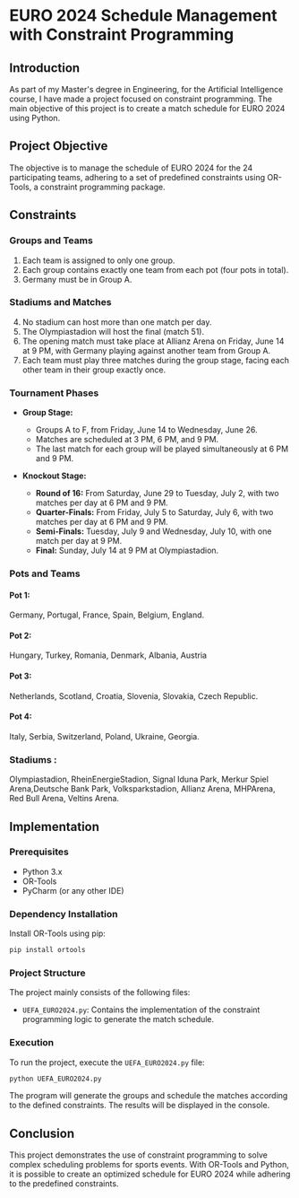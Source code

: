 # EURO 2024 Schedule Management with Constraint Programming

## Introduction

As part of my Master's degree in Engineering, for the Artificial Intelligence course, I have made a project focused on constraint programming. The main objective of this project is to create a match schedule for EURO 2024 using Python.

## Project Objective

The objective is to manage the schedule of EURO 2024 for the 24 participating teams, adhering to a set of predefined constraints using OR-Tools, a constraint programming package.

## Constraints

### Groups and Teams

1. Each team is assigned to only one group.
2. Each group contains exactly one team from each pot (four pots in total).
3. Germany must be in Group A.

### Stadiums and Matches

4. No stadium can host more than one match per day.
5. The Olympiastadion will host the final (match 51).
6. The opening match must take place at Allianz Arena on Friday, June 14 at 9 PM, with Germany playing against another team from Group A.
7. Each team must play three matches during the group stage, facing each other team in their group exactly once.

### Tournament Phases

- **Group Stage:**
  - Groups A to F, from Friday, June 14 to Wednesday, June 26.
  - Matches are scheduled at 3 PM, 6 PM, and 9 PM.
  - The last match for each group will be played simultaneously at 6 PM and 9 PM.

- **Knockout Stage:**
  - **Round of 16:** From Saturday, June 29 to Tuesday, July 2, with two matches per day at 6 PM and 9 PM.
  - **Quarter-Finals:** From Friday, July 5 to Saturday, July 6, with two matches per day at 6 PM and 9 PM.
  - **Semi-Finals:** Tuesday, July 9 and Wednesday, July 10, with one match per day at 9 PM.
  - **Final:** Sunday, July 14 at 9 PM at Olympiastadion.
### Pots and Teams
#### Pot 1:
Germany, 
Portugal, 
France, 
Spain, 
Belgium, 
England. 

#### Pot 2:

Hungary, 
Turkey, 
Romania, 
Denmark, 
Albania, 
Austria

#### Pot 3:

Netherlands, 
Scotland, 
Croatia, 
Slovenia, 
Slovakia, 
Czech Republic.

#### Pot 4:

Italy, 
Serbia,
Switzerland, 
Poland, 
Ukraine, 
Georgia.

### Stadiums :
Olympiastadion, RheinEnergieStadion, Signal Iduna Park, Merkur Spiel Arena,Deutsche Bank Park, Volksparkstadion, Allianz Arena, MHPArena, Red Bull Arena, Veltins Arena.

## Implementation

### Prerequisites

- Python 3.x
- OR-Tools
- PyCharm (or any other IDE)

### Dependency Installation

Install OR-Tools using pip:

```bash
pip install ortools
```

### Project Structure

The project mainly consists of the following files:

- `UEFA_EURO2024.py`: Contains the implementation of the constraint programming logic to generate the match schedule.

### Execution

To run the project, execute the `UEFA_EURO2024.py` file:

```bash
python UEFA_EURO2024.py
```

The program will generate the groups and schedule the matches according to the defined constraints. The results will be displayed in the console.

## Conclusion

This project demonstrates the use of constraint programming to solve complex scheduling problems for sports events. With OR-Tools and Python, it is possible to create an optimized schedule for EURO 2024 while adhering to the predefined constraints.


